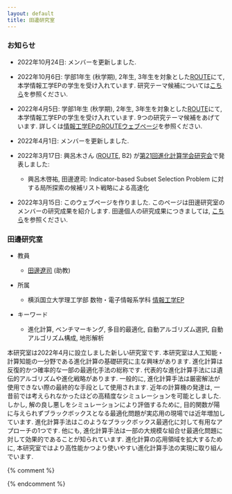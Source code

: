 ```yaml
---
layout: default
title: 田邊研究室
---
```


### お知らせ

* 2022年10月24日: メンバーを更新しました.

* 2022年10月6日: 学部1年生 (秋学期), 2年生, 3年生を対象とした[ROUTE](http://es-route.ynu.ac.jp/computer-science-and-engineering-ep/how-to-join/)にて, 本学情報工学EPの学生を受け入れています. 研究テーマ候補については[こちら](https://hackmd.io/yqsGzrHvSMKPbM8afex7qw)を参照ください.

* 2022年4月5日: 学部1年生 (秋学期), 2年生, 3年生を対象とした[ROUTE](http://es-route.ynu.ac.jp/)にて, 本学情報工学EPの学生を受け入れています. 9つの研究テーマ候補をあげています. 詳しくは[情報工学EPのROUTEウェブページ](http://es-route.ynu.ac.jp/computer-science-and-engineering-ep/project-lists/)を参照ください.

* 2022年4月1日: メンバーを更新しました.

* 2022年3月17日: 興呂木さん ([ROUTE](http://es-route.ynu.ac.jp/), B2) が[第21回進化計算学会研究会](http://www.jpnsec.org/symposium202201.html)で発表しました:
    * 興呂木啓祐, 田邊遼司: Indicator-based Subset Selection Problem に対する局所探索の候補リスト戦略による高速化
	
* 2022年3月15日: このウェブページを作りました. このページは田邊研究室のメンバーの研究成果を紹介します. 田邊個人の研究成果につきましては, [こちら](https://ryojitanabe.github.io/index-j)を参照ください.

### 田邊研究室

- 教員	
    - [田邊遼司](https://ryojitanabe.github.io/index-j) (助教)
	
- 所属	
    - 横浜国立大学理工学部 数物・電子情報系学科 [情報工学EP](http://www.cse.ynu.ac.jp/)

- キーワード
    - 進化計算, ベンチマーキング, 多目的最適化, 自動アルゴリズム選択, 自動アルゴリズム構成, 地形解析

本研究室は2022年4月に設立しました新しい研究室です. 本研究室は人工知能・計算知能の一分野である進化計算の基礎研究に主な興味があります. 進化計算は反復的かつ確率的な一部の最適化手法の総称です. 代表的な進化計算手法には遺伝的アルゴリズムや進化戦略があります. 一般的に, 進化計算手法は厳密解法が使用できない際の最終的な手段として使用されます. 近年の計算機の発達は, 一昔前では考えられなかったほどの高精度なシミュレーションを可能としました. しかし, 解の良し悪しをシミュレーションにより評価するために, 目的関数が陽に与えられずブラックボックスとなる最適化問題が実応用の現場では近年増加しています. 進化計算手法はこのようなブラックボックス最適化に対して有用なアプローチの1つです. 他にも, 進化計算手法は一部の大規模な組合せ最適化問題に対して効果的であることが知られています. 進化計算の応用領域を拡大するために, 本研究室ではより高性能かつより使いやすい進化計算手法の実現に取り組んでいます.

{% comment %}

{% endcomment %}
